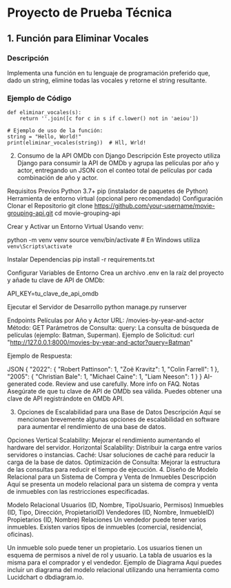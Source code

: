 # Proyecto de Prueba Técnica

## 1. Función para Eliminar Vocales

### Descripción
Implementa una función en tu lenguaje de programación preferido que, dado un string, elimine todas las vocales y retorne el string resultante.

### Ejemplo de Código
    def eliminar_vocales(s):
        return ''.join([c for c in s if c.lower() not in 'aeiou'])

    # Ejemplo de uso de la función:
    string = "Hello, World!"
    print(eliminar_vocales(string))  # Hll, Wrld!

2. Consumo de la API OMDb con Django
Descripción
Este proyecto utiliza Django para consumir la API de OMDb y agrupa las películas por año y actor, entregando un JSON con el conteo total de películas por cada combinación de año y actor.

Requisitos Previos
Python 3.7+
pip (instalador de paquetes de Python)
Herramienta de entorno virtual (opcional pero recomendado)
Configuración
Clonar el Repositorio
git clone https://github.com/your-username/movie-grouping-api.git
cd movie-grouping-api

Crear y Activar un Entorno Virtual
Usando venv:

python -m venv venv
source venv/bin/activate  # En Windows utiliza `venv\Scripts\activate`

Instalar Dependencias
pip install -r requirements.txt

Configurar Variables de Entorno
Crea un archivo .env en la raíz del proyecto y añade tu clave de API de OMDb:

API_KEY=tu_clave_de_api_omdb

Ejecutar el Servidor de Desarrollo
python manage.py runserver

Endpoints
Películas por Año y Actor
URL: /movies-by-year-and-actor
Método: GET
Parámetros de Consulta:
query: La consulta de búsqueda de películas (ejemplo: Batman, Superman).
Ejemplo de Solicitud:
curl "http://127.0.0.1:8000/movies-by-year-and-actor?query=Batman"

Ejemplo de Respuesta:

JSON
{
    "2022": {
        "Robert Pattinson": 1,
        "Zoë Kravitz": 1,
        "Colin Farrell": 1
    },
    "2005": {
        "Christian Bale": 1,
        "Michael Caine": 1,
        "Liam Neeson": 1
    }
}
AI-generated code. Review and use carefully. More info on FAQ.
Notas
Asegúrate de que tu clave de API de OMDb sea válida. Puedes obtener una clave de API registrándote en OMDb API.

3. Opciones de Escalabilidad para una Base de Datos
Descripción
Aquí se mencionan brevemente algunas opciones de escalabilidad en software para aumentar el rendimiento de una base de datos.

Opciones
Vertical Scalability: Mejorar el rendimiento aumentando el hardware del servidor.
Horizontal Scalability: Distribuir la carga entre varios servidores o instancias.
Caché: Usar soluciones de caché para reducir la carga de la base de datos.
Optimización de Consulta: Mejorar la estructura de las consultas para reducir el tiempo de ejecución.
4. Diseño de Modelo Relacional para un Sistema de Compra y Venta de Inmuebles
Descripción
Aquí se presenta un modelo relacional para un sistema de compra y venta de inmuebles con las restricciones especificadas.

Modelo Relacional
Usuarios (ID, Nombre, TipoUsuario, Permisos)
Inmuebles (ID, Tipo, Dirección, PropietarioID)
Vendedores (ID, Nombre, InmuebleID)
Propietarios (ID, Nombre)
Relaciones
Un vendedor puede tener varios inmuebles.
Existen varios tipos de inmuebles (comercial,
residencial, oficinas).

Un inmueble solo puede tener un propietario.
Los usuarios tienen un esquema de permisos a nivel de rol y usuario. La tabla de usuarios es la misma para el comprador y el vendedor.
Ejemplo de Diagrama
Aquí puedes incluir un diagrama del modelo relacional utilizando una herramienta como Lucidchart o dbdiagram.io.